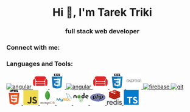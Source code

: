 <h1 align="center">Hi 👋, I'm Tarek Triki</h1>
<h3 align="center">full stack web developer</h3>

<h3 align="left">Connect with me:</h3>
<p align="left">
</p>

<h3 align="left">Languages and Tools:</h3>
<p align="left"> 
  <a href="https://angular.io" target="_blank" rel="noreferrer"> <img src=data:image/svg+xml,%3csvg%20xmlns='http://www.w3.org/2000/svg'%20viewBox='0%200%20166%20155.3'%3e%3cpath%20d='M163%2035S110-4%2069%205l-3%201c-6%202-11%205-14%209l-2%203-15%2026%2026%205c11%207%2025%2010%2038%207l46%209%2018-30z'%20fill='%2376b3e1'/%3e%3clinearGradient%20id='a'%20gradientUnits='userSpaceOnUse'%20x1='27.5'%20y1='3'%20x2='152'%20y2='63.5'%3e%3cstop%20offset='.1'%20stop-color='%2376b3e1'/%3e%3cstop%20offset='.3'%20stop-color='%23dcf2fd'/%3e%3cstop%20offset='1'%20stop-color='%2376b3e1'/%3e%3c/linearGradient%3e%3cpath%20d='M163%2035S110-4%2069%205l-3%201c-6%202-11%205-14%209l-2%203-15%2026%2026%205c11%207%2025%2010%2038%207l46%209%2018-30z'%20opacity='.3'%20fill='url(%23a)'/%3e%3cpath%20d='M52%2035l-4%201c-17%205-22%2021-13%2035%2010%2013%2031%2020%2048%2015l62-21S92%2026%2052%2035z'%20fill='%23518ac8'/%3e%3clinearGradient%20id='b'%20gradientUnits='userSpaceOnUse'%20x1='95.8'%20y1='32.6'%20x2='74'%20y2='105.2'%3e%3cstop%20offset='0'%20stop-color='%2376b3e1'/%3e%3cstop%20offset='.5'%20stop-color='%234377bb'/%3e%3cstop%20offset='1'%20stop-color='%231f3b77'/%3e%3c/linearGradient%3e%3cpath%20d='M52%2035l-4%201c-17%205-22%2021-13%2035%2010%2013%2031%2020%2048%2015l62-21S92%2026%2052%2035z'%20opacity='.3'%20fill='url(%23b)'/%3e%3clinearGradient%20id='c'%20gradientUnits='userSpaceOnUse'%20x1='18.4'%20y1='64.2'%20x2='144.3'%20y2='149.8'%3e%3cstop%20offset='0'%20stop-color='%23315aa9'/%3e%3cstop%20offset='.5'%20stop-color='%23518ac8'/%3e%3cstop%20offset='1'%20stop-color='%23315aa9'/%3e%3c/linearGradient%3e%3cpath%20d='M134%2080a45%2045%200%2000-48-15L24%2085%204%20120l112%2019%2020-36c4-7%203-15-2-23z'%20fill='url(%23c)'/%3e%3clinearGradient%20id='d'%20gradientUnits='userSpaceOnUse'%20x1='75.2'%20y1='74.5'%20x2='24.4'%20y2='260.8'%3e%3cstop%20offset='0'%20stop-color='%234377bb'/%3e%3cstop%20offset='.5'%20stop-color='%231a336b'/%3e%3cstop%20offset='1'%20stop-color='%231a336b'/%3e%3c/linearGradient%3e%3cpath%20d='M114%20115a45%2045%200%2000-48-15L4%20120s53%2040%2094%2030l3-1c17-5%2023-21%2013-34z'%20fill='url(%23d)'/%3e%3c/svg%3e" alt="angular" width="40" height="40"/> </a> <a href="https://couchdb.apache.org/" target="_blank" rel="noreferrer"> <img src="https://raw.githubusercontent.com/devicons/devicon/0d6c64dbbf311879f7d563bfc3ccf559f9ed111c/icons/couchdb/couchdb-original.svg" alt="couchdb" width="40" height="40"/> </a> <a href="https://www.w3schools.com/css/" target="_blank" rel="noreferrer"> <img src="https://raw.githubusercontent.com/devicons/devicon/master/icons/css3/css3-original-wordmark.svg" alt="css3" width="40" height="40"/> </a>
  <a href="https://angular.io" target="_blank" rel="noreferrer"> <img src="https://angular.io/assets/images/logos/angular/angular.svg" alt="angular" width="40" height="40"/> </a> <a href="https://couchdb.apache.org/" target="_blank" rel="noreferrer"> <img src="https://raw.githubusercontent.com/devicons/devicon/0d6c64dbbf311879f7d563bfc3ccf559f9ed111c/icons/couchdb/couchdb-original.svg" alt="couchdb" width="40" height="40"/> </a> <a href="https://www.w3schools.com/css/" target="_blank" rel="noreferrer"> <img src="https://raw.githubusercontent.com/devicons/devicon/master/icons/css3/css3-original-wordmark.svg" alt="css3" width="40" height="40"/> </a> <a href="https://expressjs.com" target="_blank" rel="noreferrer"> <img src="https://raw.githubusercontent.com/devicons/devicon/master/icons/express/express-original-wordmark.svg" alt="express" width="40" height="40"/> </a> <a href="https://firebase.google.com/" target="_blank" rel="noreferrer"> <img src="https://www.vectorlogo.zone/logos/firebase/firebase-icon.svg" alt="firebase" width="40" height="40"/> </a> <a href="https://git-scm.com/" target="_blank" rel="noreferrer"> <img src="https://www.vectorlogo.zone/logos/git-scm/git-scm-icon.svg" alt="git" width="40" height="40"/> </a> <a href="https://www.w3.org/html/" target="_blank" rel="noreferrer"> <img src="https://raw.githubusercontent.com/devicons/devicon/master/icons/html5/html5-original-wordmark.svg" alt="html5" width="40" height="40"/> </a> <a href="https://developer.mozilla.org/en-US/docs/Web/JavaScript" target="_blank" rel="noreferrer"> <img src="https://raw.githubusercontent.com/devicons/devicon/master/icons/javascript/javascript-original.svg" alt="javascript" width="40" height="40"/> </a> <a href="https://www.mongodb.com/" target="_blank" rel="noreferrer"> <img src="https://raw.githubusercontent.com/devicons/devicon/master/icons/mongodb/mongodb-original-wordmark.svg" alt="mongodb" width="40" height="40"/> </a> <a href="https://www.mysql.com/" target="_blank" rel="noreferrer"> <img src="https://raw.githubusercontent.com/devicons/devicon/master/icons/mysql/mysql-original-wordmark.svg" alt="mysql" width="40" height="40"/> </a> <a href="https://nodejs.org" target="_blank" rel="noreferrer"> <img src="https://raw.githubusercontent.com/devicons/devicon/master/icons/nodejs/nodejs-original-wordmark.svg" alt="nodejs" width="40" height="40"/> </a> <a href="https://www.php.net" target="_blank" rel="noreferrer"> <img src="https://raw.githubusercontent.com/devicons/devicon/master/icons/php/php-original.svg" alt="php" width="40" height="40"/> </a> <a href="https://redis.io" target="_blank" rel="noreferrer"> <img src="https://raw.githubusercontent.com/devicons/devicon/master/icons/redis/redis-original-wordmark.svg" alt="redis" width="40" height="40"/> </a> <a href="https://www.typescriptlang.org/" target="_blank" rel="noreferrer"> <img src="https://raw.githubusercontent.com/devicons/devicon/master/icons/typescript/typescript-original.svg" alt="typescript" width="40" height="40"/> </a> </p>

